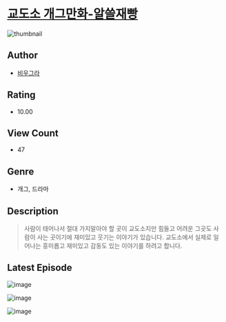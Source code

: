 # [교도소 개그만화-알쓸재빵](https://comic.naver.com/challenge/list?titleId=810996)
![thumbnail](https://image-comic.pstatic.net/user_contents_data/challenge_comic/2023/05/25/366061/upload_3774687414882230582_480x623.jpeg)

## Author
- [비우그라](https://comic.naver.com/artistTitle?id=366061)

## Rating
- 10.00

## View Count
- 47

## Genre
- 개그, 드라마

## Description
> 사람이 태어나서 절대 가지말아야 할 곳이 교도소지만 힘들고 어려운 그곳도 사람이 사는 곳이기에 재미있고 웃기는 이야기가 있습니다. 교도소에서 실제로 일어나는 흥미롭고 재미있고 감동도 있는 이야기를 하려고 합니다.


## Latest Episode
![image](https://image-comic.pstatic.net/user_contents_data/challenge_comic/2023/05/26/366061/upload_7220788865264989746.jpeg)

![image](https://image-comic.pstatic.net/user_contents_data/challenge_comic/2023/05/26/366061/upload_3761694485107663974.jpeg)

![image](https://image-comic.pstatic.net/user_contents_data/challenge_comic/2023/05/26/366061/upload_7018070992516034609.jpeg)
